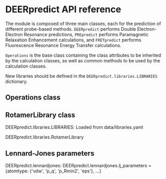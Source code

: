 # DEERpredict API reference

The module is composed of three main classes, each for the prediction of different probe-based methods.
`DEERpredict` performs Double Electron-Electron Resonance predictions,
`PREpredict` performs Paramagnetic Relaxation Enhancement calculations, and
`FRETpredict` performs Fluorescence Resonance Energy Transfer calculations.

`Operations` is the base class containing the class attributes to be
inherited by the calculation classes, as well as common methods to be used by the calculation classes.

New libraries should be defined in the `DEERpredict.libraries.LIBRARIES` dictionary.

## Operations class

## RotamerLibrary class

DEERpredict.libraries.LIBRARIES: Loaded from data/libraries.yaml

DEERpredict.libraries.RotamerLibrary

## Lennard-Jones parameters

DEERpredict.lennardjones: 
DEERpredict.lennardjones.lj_parameters = {atomtype: {'vdw', 'p_q', 'p_Rmin2', 'eps'}, ...}
